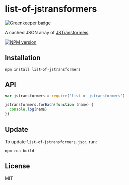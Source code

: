 # list-of-jstransformers

[![Greenkeeper badge](https://badges.greenkeeper.io/jstransformers/list-of-jstransformers.svg)](https://greenkeeper.io/)

A cached JSON array of [JSTransformers](http://github.com/jstransformers).

[![NPM version](https://img.shields.io/npm/v/list-of-jstransformers.svg)](https://www.npmjs.org/package/list-of-jstransformers)

## Installation

    npm install list-of-jstransformers

## API

```js
var jstransformers = require('list-of-jstransformers')

jstransformers.forEach(function (name) {
  console.log(name)
})
```

## Update

To update `list-of-jstransformers.json`, run:
  ```
  npm run build
  ```

## License

MIT
